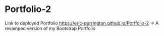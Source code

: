 # Portfolio-2
Link to deployed Portfolio https://eric-purrington.github.io/Portfolio-2 -> A revamped version of my Bootstrap Portfolio
